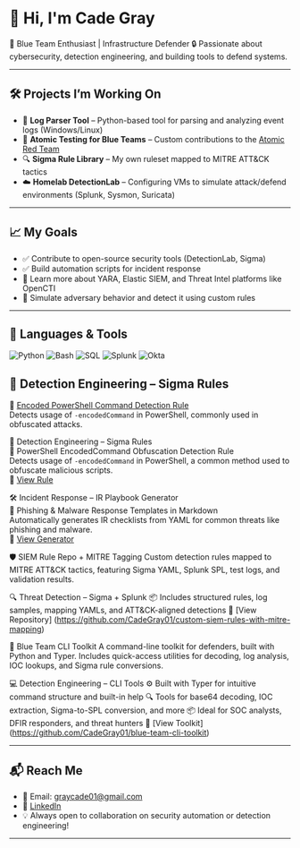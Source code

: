 # 👋 Hi, I'm Cade Gray

🎯 Blue Team Enthusiast | Infrastructure Defender
🔒 Passionate about cybersecurity, detection engineering, and building tools to defend systems.

---

## 🛠️ Projects I’m Working On

- 🧠 **Log Parser Tool** – Python-based tool for parsing and analyzing event logs (Windows/Linux)
- 🧪 **Atomic Testing for Blue Teams** – Custom contributions to the [Atomic Red Team](https://github.com/redcanaryco/atomic-red-team)
- 🔍 **Sigma Rule Library** – My own ruleset mapped to MITRE ATT&CK tactics
- ☁️ **Homelab DetectionLab** – Configuring VMs to simulate attack/defend environments (Splunk, Sysmon, Suricata)

---

## 📈 My Goals

- ✅ Contribute to open-source security tools (DetectionLab, Sigma)
- ✅ Build automation scripts for incident response
- 🚧 Learn more about YARA, Elastic SIEM, and Threat Intel platforms like OpenCTI
- 🧪 Simulate adversary behavior and detect it using custom rules

---

## 🧰 Languages & Tools

![Python](https://img.shields.io/badge/Python-3670A0?style=for-the-badge&logo=python&logoColor=ffdd54)
![Bash](https://img.shields.io/badge/Bash-121011?style=for-the-badge&logo=gnubash)
![SQL](https://img.shields.io/badge/SQL-3776AB?style=for-the-badge&logo=sqlite)
![Splunk](https://img.shields.io/badge/Splunk-000000?style=for-the-badge&logo=splunk)
![Okta](https://img.shields.io/badge/Okta-007DC1?style=for-the-badge&logo=okta)


## 🔐 Detection Engineering – Sigma Rules

🧪 [Encoded PowerShell Command Detection Rule](https://github.com/CadeGray01/sigma/blob/main/powershell_encoded_command.yml)  
  Detects usage of `-encodedCommand` in PowerShell, commonly used in obfuscated attacks.


🔐 Detection Engineering – Sigma Rules  
🧪 PowerShell EncodedCommand Obfuscation Detection Rule  
Detects usage of `-encodedCommand` in PowerShell, a common method used to obfuscate malicious scripts.  
📄 [View Rule](https://github.com/CadeGray01/sigma/blob/main/rules/windows/process_creation/proc_creation_win_powershell_encoded_command_obfuscated.yml)


🛠️ Incident Response – IR Playbook Generator  
📄 Phishing & Malware Response Templates in Markdown  
Automatically generates IR checklists from YAML for common threats like phishing and malware.  
🔗 [View Generator](https://github.com/CadeGray01/IR_Playbook_Generator)


🛡️ SIEM Rule Repo + MITRE Tagging
Custom detection rules mapped to MITRE ATT&CK tactics, featuring Sigma YAML, Splunk SPL, test logs, and validation results.

🔍 Threat Detection – Sigma + Splunk
📦 Includes structured rules, log samples, mapping YAMLs, and ATT&CK-aligned detections
📄 [View Repository] (https://github.com/CadeGray01/custom-siem-rules-with-mitre-mapping)


🧰 Blue Team CLI Toolkit
A command-line toolkit for defenders, built with Python and Typer. Includes quick-access utilities for decoding, log analysis, IOC lookups, and Sigma rule conversions.

💻 Detection Engineering – CLI Tools
⚙️ Built with Typer for intuitive command structure and built-in help
🔍 Tools for base64 decoding, IOC extraction, Sigma-to-SPL conversion, and more
📦 Ideal for SOC analysts, DFIR responders, and threat hunters
🔗 [View Toolkit] (https://github.com/CadeGray01/blue-team-cli-toolkit)

---

## 📬 Reach Me

- 📧 Email: graycade01@gmail.com  
- 💼 [LinkedIn](https://www.linkedin.com/in/cade-gray-0b289a303)  
- 💡 Always open to collaboration on security automation or detection engineering!

---
